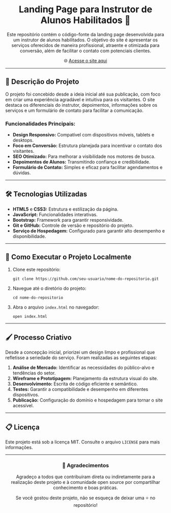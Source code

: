 <h1 align="center">Landing Page para Instrutor de Alunos Habilitados 🚗</h1>

<p align="center">
  Este repositório contém o código-fonte da landing page desenvolvida para um instrutor de alunos habilitados. O objetivo do site é apresentar os serviços oferecidos de maneira profissional, atraente e otimizada para conversão, além de facilitar o contato com potenciais clientes.
</p>

<p align="center">
  🌐 <a href="https://dirijabh.com.br" target="blank" rel="noopener noreferrer">Acesse o site aqui</a>
</p>

---

<h2>📝 Descrição do Projeto</h2>

<p>
  O projeto foi concebido desde a ideia inicial até sua publicação, com foco em criar uma experiência agradável e intuitiva para os visitantes. O site destaca os diferenciais do instrutor, depoimentos, informações sobre os serviços e um formulário de contato para facilitar a comunicação.
</p>

<h3>Funcionalidades Principais:</h3>
<ul>
  <li><strong>Design Responsivo:</strong> Compatível com dispositivos móveis, tablets e desktops.</li>
  <li><strong>Foco em Conversão:</strong> Estrutura planejada para incentivar o contato dos visitantes.</li>
  <li><strong>SEO Otimizado:</strong> Para melhorar a visibilidade nos motores de busca.</li>
  <li><strong>Depoimentos de Alunos:</strong> Transmitindo confiança e credibilidade.</li>
  <li><strong>Formulário de Contato:</strong> Simples e eficaz para facilitar agendamentos e dúvidas.</li>
</ul>

---

<h2>🛠️ Tecnologias Utilizadas</h2>
<ul>
  <li><strong>HTML5</strong> e <strong>CSS3:</strong> Estrutura e estilização da página.</li>
  <li><strong>JavaScript:</strong> Funcionalidades interativas.</li>
  <li><strong>Bootstrap:</strong> Framework para garantir responsividade.</li>
  <li><strong>Git e GitHub:</strong> Controle de versão e repositório do projeto.</li>
  <li><strong>Serviço de Hospedagem:</strong> Configurado para garantir alto desempenho e disponibilidade.</li>
</ul>

---

<h2>🚀 Como Executar o Projeto Localmente</h2>
<ol>
  <li>Clone este repositório:</li>
  <pre><code>git clone https://github.com/seu-usuario/nome-do-repositorio.git</code></pre>
  
  <li>Navegue até o diretório do projeto:</li>
  <pre><code>cd nome-do-repositorio</code></pre>
  
  <li>Abra o arquivo <code>index.html</code> no navegador:</li>
  <pre><code>open index.html</code></pre>
</ol>

---

<h2>🖌️ Processo Criativo</h2>
<p>
  Desde a concepção inicial, priorizei um design limpo e profissional que refletisse a seriedade do serviço. Foram realizadas as seguintes etapas:
</p>
<ol>
  <li><strong>Análise de Mercado:</strong> Identificar as necessidades do público-alvo e tendências do setor.</li>
  <li><strong>Wireframe e Prototipagem:</strong> Planejamento da estrutura visual do site.</li>
  <li><strong>Desenvolvimento:</strong> Escrita de código eficiente e semântico.</li>
  <li><strong>Testes:</strong> Garantir a compatibilidade e desempenho em diferentes dispositivos.</li>
  <li><strong>Publicação:</strong> Configuração do domínio e hospedagem para tornar o site acessível.</li>
</ol>

---

<h2>📋 Licença</h2>
<p>Este projeto está sob a licença MIT. Consulte o arquivo <code>LICENSE</code> para mais informações.</p>

---

<h3 align="center">🌟 Agradecimentos</h3>
<p align="center">
  Agradeço a todos que contribuíram direta ou indiretamente para a realização deste projeto e à comunidade open source por compartilhar conhecimento e boas práticas.
</p>
<p align="center">
  Se você gostou deste projeto, não se esqueça de deixar uma ⭐️ no repositório!
</p>
